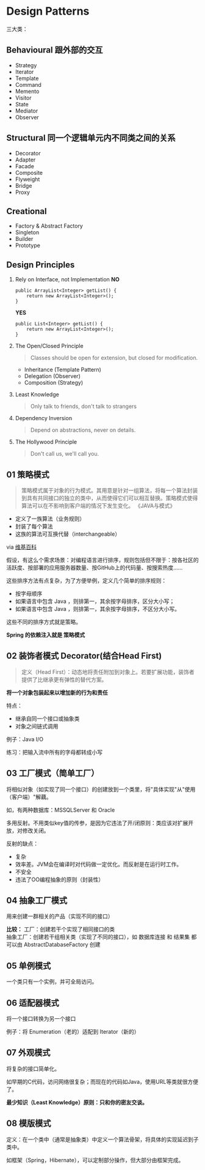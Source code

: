 # Design Patterns

三大类：
## Behavioural 跟外部的交互
- Strategy
- Iterator
- Template
- Command
- Memento
- Visitor
- State
- Mediator
- Observer

## Structural 同一个逻辑单元内不同类之间的关系
- Decorator
- Adapter
- Facade
- Composite
- Flyweight
- Bridge
- Proxy

## Creational
- Factory & Abstract Factory
- Singleton
- Builder
- Prototype

## Design Principles
1. Rely on Interface, not Implementation
    **NO**
    ````
   public ArrayList<Integer> getList() {
        return new ArrayList<Integer>();
   }
   ````
   **YES**
    ````
   public List<Integer> getList() {
        return new ArrayList<Integer>();
   }
   ````
2. The Open/Closed Principle
    > Classes should be open for extension, but closed for modification.

    - Inheritance (Template Pattern)
    - Delegation (Observer)
    - Composition (Strategy)
   
3. Least Knowledge
    > Only talk to friends, don't talk to strangers

4. Dependency Inversion
    > Depend on abstractions, never on details.

5. The Hollywood Principle   
    > Don't call us, we'll call you. 

## 01 策略模式
> 策略模式属于对象的行为模式。其用意是针对一组算法，将每一个算法封装到具有共同接口的独立的类中，从而使得它们可以相互替换。策略模式使得算法可以在不影响到客户端的情况下发生变化。
> 《JAVA与模式》

- 定义了一族算法（业务规则）
- 封装了每个算法
- 这族的算法可互换代替（interchangeable）

via [维基百科]( https://zh.wikipedia.org/wiki/%E7%AD%96%E7%95%A5%E6%A8%A1%E5%BC%8F)

假设，有这么个需求场景：对编程语言进行排序，规则包括但不限于：按各社区的活跃度、按部署的应用服务器数量、按GitHub上的代码量、按搜索热度……

这些排序方法有点复杂，为了方便举例，定义几个简单的排序规则：
- 按字母顺序
- 如果语言中包含 Java ，则排第一，其余按字母排序，区分大小写；
- 如果语言中包含 Java ，则排第一，其余按字母排序，不区分大小写。

这些不同的排序方式就是策略。

**Spring 的依赖注入就是 策略模式**

## 02 装饰者模式 Decorator(结合Head First)
>定义（Head First）：动态地将责任附加到对象上。若要扩展功能，装饰者提供了比继承更有弹性的替代方案。

**将一个对象包装起来以增加新的行为和责任**

特点：
- 继承自同一个接口或抽象类
- 对象之间链式调用

例子：Java I/O

练习：把输入流中所有的字母都转成小写

## 03 工厂模式（简单工厂）
将相似对象（如实现了同一个接口）的创建放到一个类里，将"具体实现"从"使用（客户端）"解藕。

如，有两种数据库：MSSQLServer 和 Oracle

多用反射。不用类似key值的传参，是因为它违法了开/闭原则：类应该对扩展开放，对修改关闭。

反射的缺点：
- 复杂
- 效率差。JVM会在编译时对代码做一定优化。而反射是在运行时工作。
- 不安全
- 违法了OO编程抽象的原则（封装性）

## 04 抽象工厂模式
用来创建一群相关的产品（实现不同的接口）

**比较：**
工厂：创建若干个实现了相同接口的类  
抽象工厂：创建若干组相关类（实现了不同的接口），如 数据库连接 和 结果集 都可以由 AbstractDatabaseFactory 创建

## 05 单例模式
一个类只有一个实例，并可全局访问。

## 06 适配器模式
将一个接口转换为另一个接口

例子：将 Enumeration（老的）适配到 Iterator（新的）

## 07 外观模式
将复杂的接口简单化。

如早期的C代码，访问网络很复杂；而现在的代码如Java，使用URL等类就很方便了。

**最少知识（Least Knowledge）原则：只和你的密友交谈。**

## 08 模版模式
定义：在一个类中（通常是抽象类）中定义一个算法骨架，将具体的实现延迟到子类中。

如框架（Spring，Hibernate），可以定制部分操作，但大部分由框架完成。